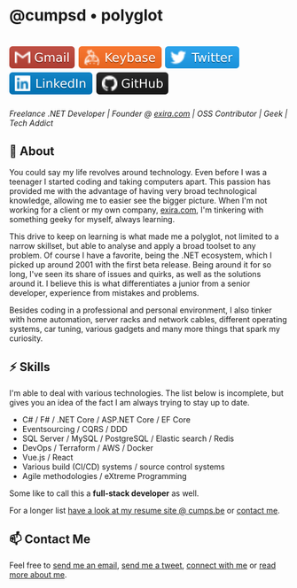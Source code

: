 # @cumpsd • polyglot

# [![Gmail](https://raw.githubusercontent.com/CumpsD/CumpsD/main/mail.svg)](mailto:david@cumps.be) [![Keybase](https://raw.githubusercontent.com/CumpsD/CumpsD/main/keybase.svg)](https://keybase.io/cumpsd) [![Twitter](https://raw.githubusercontent.com/CumpsD/CumpsD/main/twitter.svg)](https://twitter.com/cumpsd) [![LinkedIn](https://raw.githubusercontent.com/CumpsD/CumpsD/main/linkedin.svg)](https://www.linkedin.com/in/cumpsd/) [![GitHub](https://raw.githubusercontent.com/CumpsD/CumpsD/main/github.svg)](https://github.com/cumpsd)

*Freelance .NET Developer | Founder @ [exira.com](https://exira.com) | OSS Contributor | Geek | Tech Addict*

## 🧐 About

You could say my life revolves around technology. Even before I was a teenager I started coding and taking computers apart. This passion has provided me with the advantage of having very broad technological knowledge, allowing me to easier see the bigger picture. When I'm not working for a client or my own company, [exira.com](https://exira.com), I'm tinkering with something geeky for myself, always learning.

This drive to keep on learning is what made me a polyglot, not limited to a narrow skillset, but able to analyse and apply a broad toolset to any problem. Of course I have a favorite, being the .NET ecosystem, which I picked up around 2001 with the first beta release. Being around it for so long, I've seen its share of issues and quirks, as well as the solutions around it. I believe this is what differentiates a junior from a senior developer, experience from mistakes and problems.

Besides coding in a professional and personal environment, I also tinker with home automation, server racks and network cables, different operating systems, car tuning, various gadgets and many more things that spark my curiosity. 

## ⚡ Skills

I'm able to deal with various technologies. The list below is incomplete, but gives you an idea of the fact I am always trying to stay up to date.

* C# / F# / .NET Core / ASP.NET Core / EF Core
* Eventsourcing / CQRS / DDD
* SQL Server / MySQL / PostgreSQL / Elastic search / Redis
* DevOps / Terraform / AWS / Docker
* Vue.js / React
* Various build (CI/CD) systems / source control systems
* Agile methodologies / eXtreme Programming

Some like to call this a **full-stack developer** as well.

For a longer list [have a look at my resume site @ cumps.be](https://cumps.be/en/consulting/) or [contact me](mailto:david@cumps.be).

## 📫 Contact Me

Feel free to [send me an email](mailto:david@cumps.be), [send me a tweet](https://twitter.com/cumpsd), [connect with me](https://www.linkedin.com/in/cumpsd/) or [read more about me](https://cumps.be).
